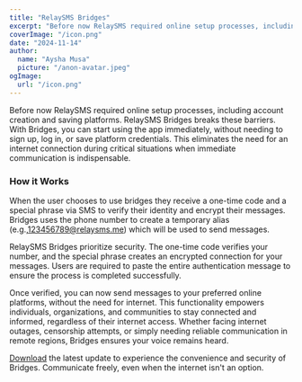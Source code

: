 ```yaml
---
title: "RelaySMS Bridges"
excerpt: "Before now RelaySMS required online setup processes, including account creation and saving platforms. RelaySMS Bridges breaks these barriers."
coverImage: "/icon.png"
date: "2024-11-14"
author:
  name: "Aysha Musa"
  picture: "/anon-avatar.jpeg"
ogImage:
  url: "/icon.png"
---
```


Before now RelaySMS required online setup processes, including account creation and saving platforms. RelaySMS Bridges breaks these barriers. With Bridges, you can start using the app immediately, without needing to sign up, log in, or save platform credentials. This eliminates the need for an internet connection during critical situations when immediate communication is indispensable.

### How it Works

When the user chooses to use bridges they receive a one-time code and a special phrase via SMS to verify their identity and encrypt their messages. Bridges uses the phone number to create a temporary alias (e.g.,[123456789@relaysms.me](123456789@relaysms.me)) which will be used to send messages.

RelaySMS Bridges prioritize security. The one-time code verifies your number, and the special phrase creates an encrypted connection for your messages. Users are required to paste the entire authentication message to ensure the process is completed successfully.

Once verified, you can now send messages to your preferred online platforms, without the need for internet. This functionality empowers individuals, organizations, and communities to stay connected and informed, regardless of their internet access. Whether facing internet outages, censorship attempts, or simply needing reliable communication in remote regions, Bridges ensures your voice remains heard.

[Download](https://play.google.com/store/apps/details?id=com.afkanerd.sw0b) the latest update to experience the convenience and security of Bridges. Communicate freely, even when the internet isn't an option.
